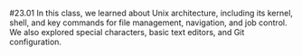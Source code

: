 #23.01
In this class, we learned about Unix architecture, 
including its kernel, shell, and key commands 
for file management,
navigation, and job control. 
We also explored special characters, 
basic text editors, and Git configuration.
